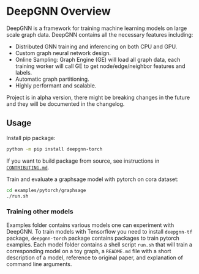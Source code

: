 # DeepGNN Overview

DeepGNN is a framework for training machine learning models on large scale graph data. DeepGNN contains all the necessary features including:

* Distributed GNN training and inferencing on both CPU and GPU.
* Custom graph neural network design.
* Online Sampling: Graph Engine (GE) will load all graph data, each training worker will call GE to get node/edge/neighbor features and labels.
* Automatic graph partitioning.
* Highly performant and scalable.

Project is in alpha version, there might be breaking changes in the future and they will be documented in the changelog.

## Usage

Install pip package:
```bash
python -m pip install deepgnn-torch
```
If you want to build package from source, see instructions in [`CONTRIBUTING.md`](CONTRIBUTING.md).

Train and evaluate a graphsage model with pytorch on cora dataset:
```bash
cd examples/pytorch/graphsage
./run.sh
```

### Training other models

Examples folder contains various models one can experiment with DeepGNN. To train models with Tensorflow you need to install `deepgnn-tf` package, `deepgnn-torch` package contains packages to train pytorch examples. Each model folder contains a shell script `run.sh` that will train a corresponding model on a toy graph, a `README.md` file with a short description of a model, reference to original paper, and explanation of command line arguments.
